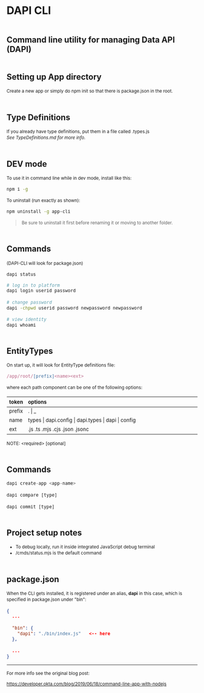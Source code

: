 # DAPI CLI
Command line utility for managing Data API (DAPI)
---

## Setting up App directory
Create a new app or simply do npm init so that there is package.json in the root.

## Type Definitions
If you already have type definitions, put them in a file called .types.js
<br>
*See TypeDefinitions.md for more info.*

## DEV mode
To use it in command line while in dev mode, install like this:
```bash
npm i -g
```

To uninstall (run exactly as shown):
```bash
npm uninstall -g app-cli
```

>Be sure to uninstall it first before renaming it or moving to another folder.

## Commands

(DAPI-CLI will look for package.json)

```js
dapi status
```

```bash
# log in to platform
dapi login userid password

# change password
dapi -chpwd userid password newpassword newpassword

# view identity
dapi whoami
```

## EntityTypes
On start up, it will look for EntityType definitions file:

```js
/app/root/[prefix]<name><ext>
```

where each path component can be one of the following options:

|token|options|
|-|:-|
|prefix|. \| _|
|name| types \| dapi.config \| dapi.types \| dapi \| config|
|ext|.js .ts .mjs .cjs .json .jsonc|

NOTE: \<required> [optional]


## Commands
```js
dapi create-app <app-name>

dapi compare [type]

dapi commit [type]
```


## Project setup notes

- To debug locally, run it inside integrated JavaScript debug terminal
- /cmds/status.mjs is the default command

## package.json

When the CLI gets installed, it is registered under an alias, **dapi** in this case, which is specified in package.json under "bin": 
```json
{
  ...

  "bin": {
    "dapi": "./bin/index.js"   <-- here
  },

  ... 
}

```

---

For more info see the original blog post:

https://developer.okta.com/blog/2019/06/18/command-line-app-with-nodejs




<style>
html, body {
    margin: 0;
    padding: 3vw;
}

p, code, td, th, li { font-size: smaller; line-height: 1.4;  }

h2 {
    margin-top: 5vw;
}
table {
    
    width: 100%;
}
th:first-of-type,
td:first-of-type  { 
    width: 1%;
    min-width: unset;
}
th, td { 
    width: 99%;
}
th {
    
    font-weight: bold;
}
td {
    vertical-align: top;
}
</style>